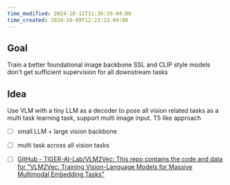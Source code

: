 ```yaml
---
time_modified: 2024-10-11T11:36:39-04:00
time_created: 2024-10-09T12:23:13-04:00
---
```


## Goal
Train a better foundational image backbone 
SSL and CLIP style models don't get sufficient supervision for all downstream tasks

## Idea
Use VLM with a tiny LLM as a decoder to pose all vision related tasks as a multi task learning task, support multi image input. T5 like approach


- [ ] small LLM + large vision backbone
- [ ] multi task across all vision tasks



- [ ] [GitHub - TIGER-AI-Lab/VLM2Vec: This repo contains the code and data for "VLM2Vec: Training Vision-Language Models for Massive Multimodal Embedding Tasks"](https://github.com/TIGER-AI-Lab/VLM2Vec)